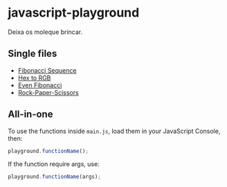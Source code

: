 javascript-playground
=====================
Deixa os moleque brincar.

## Single files
- [Fibonacci Sequence](https://github.com/jhonnymoreira/javascript-playground/tree/master/fibonacci)
- [Hex to RGB](https://github.com/jhonnymoreira/javascript-playground/tree/master/hex-to-rgb)
- [Even Fibonacci](https://github.com/jhonnymoreira/javascript-playground/tree/master/even-fibonacci)
- [Rock-Paper-Scissors](https://github.com/jhonnymoreira/javascript-playground/tree/master/rock-paper-scissors)

## All-in-one
To use the functions inside `main.js`, load them in your JavaScript Console, then:
```javascript
playground.functionName();
```

If the function require args, use:
```javascript
playground.functionName(args);
```
